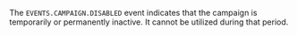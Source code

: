 The `EVENTS.CAMPAIGN.DISABLED` event indicates that the campaign is temporarily or permanently inactive. It cannot be utilized during that period.